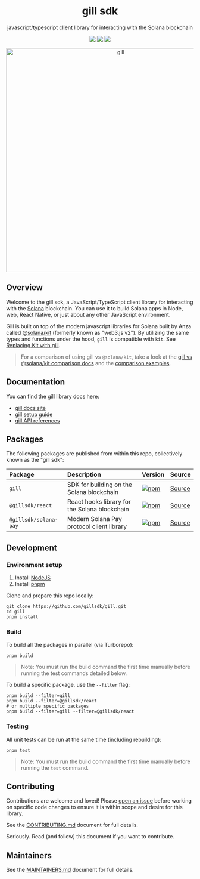 <h1 align="center">
  gill sdk
</h1>

<p align="center">
  javascript/typescript client library for interacting with the Solana blockchain
</p>

<p align="center">
  <a href="https://github.com/gillsdk/gill/actions/workflows/publish-packages.yml"><img src="https://img.shields.io/github/actions/workflow/status/gillsdk/gill/publish-packages.yml?logo=GitHub&label=tests" /></a>
  <a href="https://www.npmjs.com/package/gill"><img src="https://img.shields.io/npm/v/gill?logo=npm&color=377CC0" /></a>
  <a href="https://www.npmjs.com/package/gill"><img src="https://img.shields.io/npm/dm/gill?color=377CC0" /></a>
</p>

<p align="center">
  <img width="600" alt="gill" src="https://raw.githubusercontent.com/gillsdk/gill/refs/heads/master/docs/public/cover.png" />
</p>

## Overview

Welcome to the gill sdk, a JavaScript/TypeScript client library for interacting with the [Solana](http://solana.com/)
blockchain. You can use it to build Solana apps in Node, web, React Native, or just about any other JavaScript
environment.

Gill is built on top of the modern javascript libraries for Solana built by Anza called
[@solana/kit](https://github.com/anza-xyz/kit) (formerly known as "web3.js v2"). By utilizing the same types and
functions under the hood, `gill` is compatible with `kit`. See [Replacing Kit with gill](#replace-kit-with-gill).

> For a comparison of using gill vs `@solana/kit`, take a look at the
> [gill vs @solana/kit comparison docs](https://gillsdk.com/docs/compare/kit) and the
> [comparison examples](https://github.com/gillsdk/gill/tree/master/examples/get-started#comparison-of-gill-vs-solanakit-aka-web3js-v2).

## Documentation

You can find the gill library docs here:

- [gill docs site](https://gillsdk.com)
- [gill setup guide](https://gillsdk.com/docs#quick-start)
- [gill API references](https://gillsdk.com/api)

## Packages

The following packages are published from within this repo, collectively known as the "gill sdk":

| Package               | Description                                   | Version                                                                                                                                 | Source                                                                    |
| :-------------------- | :-------------------------------------------- | :-------------------------------------------------------------------------------------------------------------------------------------- | ------------------------------------------------------------------------- |
| `gill`                | SDK for building on the Solana blockchain     | [![npm](https://img.shields.io/npm/v/gill.svg?logo=npm&color=377CC0)](https://www.npmjs.com/package/gill)                               | [Source](https://github.com/gillsdk/gill/tree/master/packages/gill)       |
| `@gillsdk/react`      | React hooks library for the Solana blockchain | [![npm](https://img.shields.io/npm/v/@gillsdk/react.svg?logo=npm&color=377CC0)](https://www.npmjs.com/package/@gillsdk/react)           | [Source](https://github.com/gillsdk/gill/tree/master/packages/react)      |
| `@gillsdk/solana-pay` | Modern Solana Pay protocol client library     | [![npm](https://img.shields.io/npm/v/@gillsdk/solana-pay.svg?logo=npm&color=377CC0)](https://www.npmjs.com/package/@gillsdk/solana-pay) | [Source](https://github.com/gillsdk/gill/tree/master/packages/solana-pay) |

## Development

### Environment setup

1. Install [NodeJS](https://nodejs.org/en)
2. Install [pnpm](https://pnpm.io/installation)

Clone and prepare this repo locally:

```shell
git clone https://github.com/gillsdk/gill.git
cd gill
pnpm install
```

### Build

To build all the packages in parallel (via Turborepo):

```shell
pnpm build
```

> Note: You must run the build command the first time manually before running the test commands detailed below.

To build a specific package, use the `--filter` flag:

```shell
pnpm build --filter=gill
pnpm build --filter=@gillsdk/react
# or multiple specific packages
pnpm build --filter=gill --filter=@gillsdk/react
```

### Testing

All unit tests can be run at the same time (including rebuilding):

```shell
pnpm test
```

> Note: You must run the build command the first time manually before running the `test` command.

## Contributing

Contributions are welcome and loved! Please [open an issue](https://github.com/gillsdk/gill/issues/new) before working
on specific code changes to ensure it is within scope and desire for this library.

See the [CONTRIBUTING.md](./CONTRIBUTING.md) document for full details.

Seriously. Read (and follow) this document if you want to contribute.

## Maintainers

See the [MAINTAINERS.md](./MAINTAINERS.md) document for full details.
